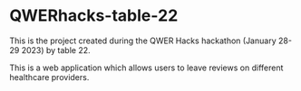 # QWERhacks-table-22

This is the project created during the QWER Hacks hackathon (January 28-29 2023) by table 22.

This is a web application which allows users to leave reviews on different healthcare providers.

